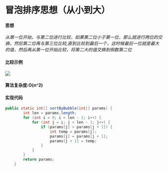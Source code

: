 # 冒泡排序思想（从小到大）

#### 思想

*从第一位开始，与第二位进行比较，如果第二位小于第一位，那么就进行两位的交换，然后第二位再与第三位比较,直到比较到最后一个，这时候最后一位就是最大的值，然后再从第一位开始比较，将第二大的值交换到倒数第二位*

#### 比较示例

![](.IMGS/冒泡排序思想图.jpeg)

#### 算法复杂度:O(n^2)

#### 实现代码

```java
public static int[] sortByBubble(int[] params) {
        int len = params.length;
        for (int i = 0; i < len - 1; i++) {
            for (int j = i; j < len - 1; j++) {
                if (params[j] > params[j + 1]) {
                    int temp = params[j];
                    params[j] = params[j + 1];
                    params[j + 1] = temp;
                }
            }
        }
        return params;
    }
```



